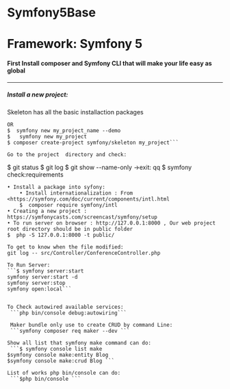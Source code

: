 # Symfony5Base
# Framework: Symfony 5

#### First Install composer and Symfony CLI that will make your life easy as global 
--------------------------------------------------------------------------------
##### Install a  new project:
Skeleton has all the basic installaction packages
```$ composer create-project symfony/website-skeleton my-project       
OR 
$  symfony new my_project_name --demo
$   symfony new my_project
$ composer create-project symfony/skeleton my_project```

Go to the project  directory and check:
```
$ git status
$ git log
$ git show --name-only     ->exit: qq
$ symfony check:requirements
```
• Install a package into syfony:
	• Install internationalization : From <https://symfony.com/doc/current/components/intl.html
	$  composer require symfony/intl
• Creating a new project :  https://symfonycasts.com/screencast/symfony/setup
• To run server on browser : http://127.0.0.1:8000 , Our web project root directory should be in public folder
$  php -S 127.0.0.1:8000 -t public/

To get to know when the file modified: 
git log -- src/Controller/ConferenceController.php

To Run Server:
```$ symfony server:start
symfony server:start -d
symfony server:stop
symfony open:local```


To Check autowired available services:
 ```php bin/console debug:autowiring```
 
 Maker bundle only use to create CRUD by command Line: 
 ```symfony composer req maker --dev ```

Show all list that symfony make command can do: 
 ```$ symfony console list make
$symfony console make:entity Blog
$symfony console make:crud Blog ```

List of works php bin/console can do:
 ```$php bin/console ```




